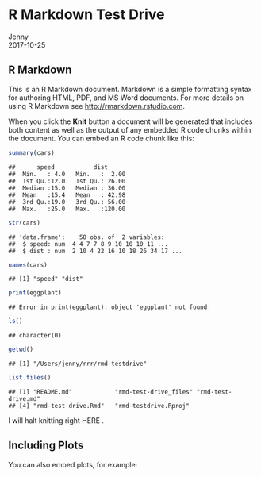 # R Markdown Test Drive
Jenny  
2017-10-25  



## R Markdown

This is an R Markdown document. Markdown is a simple formatting syntax for authoring HTML, PDF, and MS Word documents. For more details on using R Markdown see <http://rmarkdown.rstudio.com>.

When you click the **Knit** button a document will be generated that includes both content as well as the output of any embedded R code chunks within the document. You can embed an R code chunk like this:


```r
summary(cars)
```

```
##      speed           dist       
##  Min.   : 4.0   Min.   :  2.00  
##  1st Qu.:12.0   1st Qu.: 26.00  
##  Median :15.0   Median : 36.00  
##  Mean   :15.4   Mean   : 42.98  
##  3rd Qu.:19.0   3rd Qu.: 56.00  
##  Max.   :25.0   Max.   :120.00
```

```r
str(cars)
```

```
## 'data.frame':	50 obs. of  2 variables:
##  $ speed: num  4 4 7 7 8 9 10 10 10 11 ...
##  $ dist : num  2 10 4 22 16 10 18 26 34 17 ...
```

```r
names(cars)
```

```
## [1] "speed" "dist"
```

```r
print(eggplant)
```

```
## Error in print(eggplant): object 'eggplant' not found
```

```r
ls()
```

```
## character(0)
```

```r
getwd()
```

```
## [1] "/Users/jenny/rrr/rmd-testdrive"
```

```r
list.files()
```

```
## [1] "README.md"            "rmd-test-drive_files" "rmd-test-drive.md"   
## [4] "rmd-test-drive.Rmd"   "rmd-testdrive.Rproj"
```


I will halt knitting right HERE .

## Including Plots

You can also embed plots, for example:




